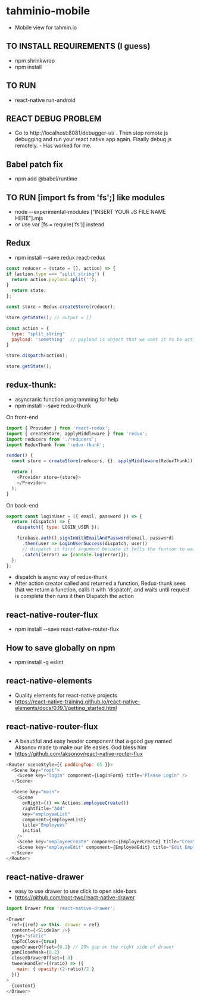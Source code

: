 # tahminio-mobile
- Mobile view for tahmin.io

## TO INSTALL REQUIREMENTS (I guess)
- npm shrinkwrap
- npm install

## TO RUN
- react-native run-android

## REACT DEBUG PROBLEM
- Go to http://localhost:8081/debugger-ui/ . Then stop remote js debugging and run your react native app again. Finally debug js remotely. - Has worked for me.

## Babel patch fix
- npm add @babel/runtime

## TO RUN [import fs from 'fs';] like modules 
- node --experimental-modules ["INSERT YOUR JS FILE NAME HERE"].mjs
- or use var [fs = require('fs')] instead

## Redux
- npm install --save redux react-redux
```js
const reducer = (state = [], action) => {
if (action.type === "split_string") {
  return action.payload.split('');
}
  return state;
};

const store = Redux.createStore(reducer);

store.getState(); // output = []

const action = {
  type: "split_string"
  payload: 'something'	// payload is object that we want it to be actioned
}

store.dispatch(action);

store.getState();
```

## redux-thunk:
-	asyncranic function programming for help
-	npm install --save redux-thunk

On front-end
```js
import { Provider } from 'react-redux';
import { createStore, applyMiddleware } from 'redux';
import reducers from './reducers';
import ReduxThunk from 'redux-thunk';

render() {
  const store = createStore(reducers, {}, applyMiddleware(ReduxThunk));

  return (
    <Provider store={store}>
    </Provider>
  );
}
```

On back-end
```js
export const loginUser = ({ email, password }) => {
  return (dispatch) => {
    dispatch({ type: LOGIN_USER });

    firebase.auth().signInWithEmailAndPassword(email, password)
      .then(user => LoginUserSuccess(dispatch, user))         
      // dispatch it first argument becuase it tells the funtion to wait until process is complete
      .catch((error) => {console.log(error)});
  };
};
```
- dispatch is async way of redux-thunk
- After action creator called and returned a function, Redux-thunk sees that we return a function, calls it with 'dispatch', and waits until request is complete then runs it then Dispatch the action
  
## react-native-router-flux
- npm install --save react-native-router-flux

## How to save globally on npm
- npm install -g eslint

## react-native-elements
- Quality elements for react-native projects
- https://react-native-training.github.io/react-native-elements/docs/0.19.1/getting_started.html

## react-native-router-flux
- A beautiful and easy header component that a good guy named Aksonov made to make our life easies. God bless him
- https://github.com/aksonov/react-native-router-flux
```js
<Router sceneStyle={{ paddingTop: 65 }}>
  <Scene key="root">
    <Scene key="login" component={LoginForm} title="Please Login" />
  </Scene>

  <Scene key="main">
    <Scene
      onRight={() => Actions.employeeCreate()}
      rightTitle="Add"
      key="employeeList"
      component={EmployeeList}
      title="Employees"
      initial
    />
    <Scene key="employeeCreate" component={EmployeeCreate} title="Create Employee" />
    <Scene key="employeeEdit" component={EmployeeEdit} title="Edit Employee" />
  </Scene>
</Router>
```

## react-native-drawer
- easy to use drawer to use click to open side-bars
- https://github.com/root-two/react-native-drawer
```js
import Drawer from 'react-native-drawer';

<Drawer
  ref={(ref) => this._drawer = ref}
  content={<SlideBar />}
  type="static"
  tapToClose={true}
  openDrawerOffset={0.2} // 20% gap on the right side of drawer
  panCloseMask={0.2}
  closedDrawerOffset={-3}
  tweenHandler={(ratio) => ({
    main: { opacity:(2-ratio)/2 }
  })}
>
  {content}
</Drawer>
```
